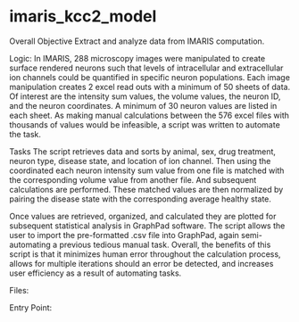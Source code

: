 # imaris_kcc2_model

Overall Objective
Extract and analyze data from IMARIS computation.

Logic:
In IMARIS, 288 microscopy images were manipulated to create surface rendered neurons such that levels of intracellular and extracellular ion channels could be quantified in specific neuron populations.
Each image manipulation creates 2 excel read outs with a minimum of 50 sheets of data. Of interest are the intensity sum values, the volume values, the neuron ID, and the neuron coordinates. A minimum of 30 neuron values are listed in each sheet.
As making manual calculations between the 576 excel files with thousands of values would be infeasible, a script was written to automate the task.

Tasks
The script retrieves data and sorts by animal, sex, drug treatment, neuron type, disease state, and location of ion channel. Then using the coordinated each neuron intensity sum value from one file is matched with the corresponding volume value from another file. And subsequent calculations are performed.
These matched values are then normalized by pairing the disease state with the corresponding average healthy state.

Once values are retrieved, organized, and calculated they are plotted for subsequent statistical analysis in GraphPad software. The script allows the user to import the pre-formatted .csv file into GraphPad, again semi-automating a previous tedious manual task.
Overall, the benefits of this script is that it minimizes human error throughout the calculation process, allows for multiple iterations should an error be detected, and increases user efficiency as a result of automating tasks.

Files:

Entry Point: